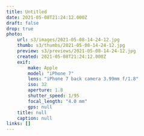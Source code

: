 ```yaml
---
title: Untitled
date: 2021-05-08T21:24:12.000Z
draft: false
drop: true
photo:
    url: s3/images/2021-05-08-14-24-12.jpg
    thumb: s3/thumbs/2021-05-08-14-24-12.jpg
    preview: s3/previews/2021-05-08-14-24-12.jpg
    created: 2021-05-08T21:24:12.000Z
    exif:
        make: Apple
        model: "iPhone 7"
        lens: "iPhone 7 back camera 3.99mm f/1.8"
        iso: 32
        aperture: 1.8
        shutter_speed: 1/95
        focal_length: "4.0 mm"
        gps: null
    title: null
    caption: null
links: []
---
```

